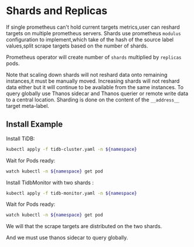 # Shards and Replicas

If single prometheus can't hold current targets metrics,user can reshard targets on multiple prometheus servers.
Shards use prometheus `modulus` configuration to implement,which take of the hash of the source label values,split scrape targets based on the number of shards.

Prometheus operator will create  number of `shards` multiplied by `replicas` pods.

Note that scaling down shards will not reshard data onto remaining instances,it must be manually moved. Increasing shards will not reshard data either but it will continue to be available from the same instances. 
To query globally use Thanos sidecar and Thanos querier or remote write data to a central location. Sharding is done on the content of the `__address__` target meta-label.

## Install Example

Install TiDB:

```bash
kubectl apply -f tidb-cluster.yaml -n ${namespace}
```

Wait for Pods ready:

```bash
watch kubectl -n ${namespace} get pod
```

Install TidbMonitor with two shards :

```bash
kubectl apply -f tidb-monitor.yaml -n ${namespace}
```

Wait for Pods ready:

```bash
watch kubectl -n ${namespace} get pod
```

We will that the scrape targets are distributed on the two shards.

And we must use thanos sidecar to query globally.






